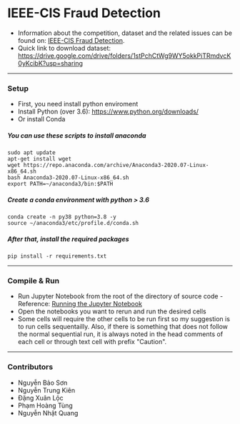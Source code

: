 
# IEEE-CIS Fraud Detection

- Information about the competition, dataset and the related issues can be found on: [IEEE-CIS Fraud Detection](https://www.kaggle.com/competitions/ieee-fraud-detection/overview).
- Quick link to download dataset: https://drive.google.com/drive/folders/1stPchCtWg9WY5okkPiTRmdvcK0yKcibK?usp=sharing

---
### Setup

- First, you need install python enviroment
- Install Python (over 3.6): https://www.python.org/downloads/
- Or install Conda
##### You can use these scripts to install anaconda
```
sudo apt update
apt-get install wget
wget https://repo.anaconda.com/archive/Anaconda3-2020.07-Linux-x86_64.sh
bash Anaconda3-2020.07-Linux-x86_64.sh
export PATH=~/anaconda3/bin:$PATH
```
##### Create a conda environment with python > 3.6
```
conda create -n py38 python=3.8 -y
source ~/anaconda3/etc/profile.d/conda.sh
```

##### After that, install the required packages
```
pip install -r requirements.txt
```
  
---
### Compile & Run
- Run Jupyter Notebook from the root of the directory of source code - Reference: [Running the Jupyter Notebook](https://jupyter-notebook-beginner-guide.readthedocs.io/en/latest/execute.html)
- Open the notebooks you want to rerun and run the desired cells
- Some cells will require the other cells to be run first so my suggestion is to run cells sequentailly. Also, if there is something that does not follow the normal sequential run, it is always noted in the head comments of each cell or through text cell with prefix "Caution".

---
### Contributors

- Nguyễn Bảo Sơn
- Nguyễn Trung Kiên
- Đặng Xuân Lộc
- Phạm Hoàng Tùng
- Nguyễn Nhật Quang
